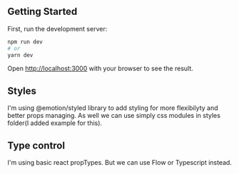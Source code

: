 ## Getting Started

First, run the development server:

```bash
npm run dev
# or
yarn dev
```

Open [http://localhost:3000](http://localhost:3000) with your browser to see the result.

## Styles

I'm using @emotion/styled library to add styling for more flexibilyty and better props managing.
As well we can use simply css modules in styles folder(I added example for this).

## Type control

I'm using basic react propTypes. But we can use Flow or Typescript instead.
